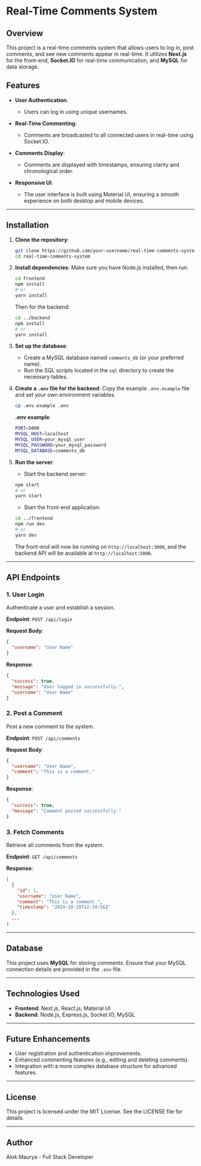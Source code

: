 # Real-Time Comments System

## Overview
This project is a real-time comments system that allows users to log in, post comments, and see new comments appear in real-time. It utilizes **Next.js** for the front-end, **Socket.IO** for real-time communication, and **MySQL** for data storage.

## Features
- **User Authentication**:
  - Users can log in using unique usernames.
  
- **Real-Time Commenting**:
  - Comments are broadcasted to all connected users in real-time using Socket.IO.

- **Comments Display**:
  - Comments are displayed with timestamps, ensuring clarity and chronological order.

- **Responsive UI**:
  - The user interface is built using Material UI, ensuring a smooth experience on both desktop and mobile devices.

---

## Installation

1. **Clone the repository**:
   ```bash
   git clone https://github.com/your-username/real-time-comments-system.git
   cd real-time-comments-system
   ```

2. **Install dependencies**:
   Make sure you have Node.js installed, then run:
   ```bash
   cd frontend
   npm install
   # or
   yarn install
   ```

   Then for the backend:
   ```bash
   cd ../backend
   npm install
   # or
   yarn install
   ```

3. **Set up the database**:
   - Create a MySQL database named `comments_db` (or your preferred name).
   - Run the SQL scripts located in the `sql` directory to create the necessary tables.

4. **Create a `.env` file for the backend**:
   Copy the example `.env.example` file and set your own environment variables.
   ```bash
   cp .env.example .env
   ```

   **.env example**:
   ```bash
   PORT=5000
   MYSQL_HOST=localhost
   MYSQL_USER=your_mysql_user
   MYSQL_PASSWORD=your_mysql_password
   MYSQL_DATABASE=comments_db
   ```

5. **Run the server**:
   - Start the backend server:
   ```bash
   npm start
   # or
   yarn start
   ```

   - Start the front-end application:
   ```bash
   cd ../frontend
   npm run dev
   # or
   yarn dev
   ```

   The front-end will now be running on `http://localhost:3000`, and the backend API will be available at `http://localhost:5000`.

---

## API Endpoints

### 1. **User Login**
   Authenticate a user and establish a session.

   **Endpoint**: `POST /api/login`

   **Request Body**:
   ```json
   {
     "username": "User Name"
   }
   ```

   **Response**:
   ```json
   {
     "success": true,
     "message": "User logged in successfully.",
     "username": "User Name"
   }
   ```

### 2. **Post a Comment**
   Post a new comment to the system.

   **Endpoint**: `POST /api/comments`

   **Request Body**:
   ```json
   {
     "username": "User Name",
     "comment": "This is a comment."
   }
   ```

   **Response**:
   ```json
   {
     "success": true,
     "message": "Comment posted successfully."
   }
   ```

### 3. **Fetch Comments**
   Retrieve all comments from the system.

   **Endpoint**: `GET /api/comments`

   **Response**:
   ```json
   [
     {
       "id": 1,
       "username": "User Name",
       "comment": "This is a comment.",
       "timestamp": "2024-10-29T12:34:56Z"
     },
     ...
   ]
   ```

---

## Database
This project uses **MySQL** for storing comments. Ensure that your MySQL connection details are provided in the `.env` file.

---

## Technologies Used
- **Frontend**: Next.js, React.js, Material UI
- **Backend**: Node.js, Express.js, Socket.IO, MySQL

---

## Future Enhancements
- User registration and authentication improvements.
- Enhanced commenting features (e.g., editing and deleting comments).
- Integration with a more complex database structure for advanced features.

---

## License
This project is licensed under the MIT License. See the LICENSE file for details.

---

## Author
Alok Maurya - Full Stack Developer
```
